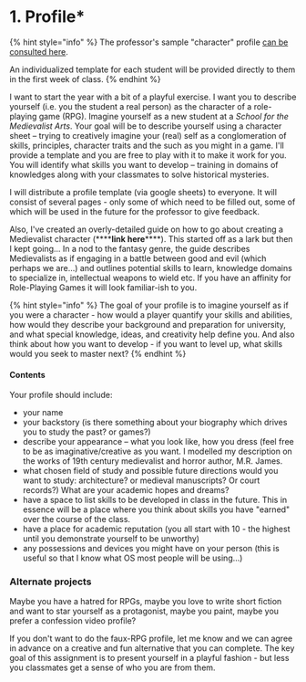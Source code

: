 # 1. Profile\*

{% hint style="info" %}
The professor's sample "character" profile [can be consulted here](https://docs.google.com/spreadsheets/d/1BTav0xNTGFqYl175jV3GUcnK36Jb9HE\_xdcQqRlq\_xc/edit?usp=sharing).

An individualized template for each student will be provided directly to them in the first week of class.
{% endhint %}

I want to start the year with a bit of a playful exercise. I want you to describe yourself (i.e. you the student a real person) as the character of a role-playing game (RPG). Imagine yourself as a new student at a _School for the Medievalist Arts_. Your goal will be to describe yourself using a character sheet – trying to creatively imagine your (real) self as a conglomeration of skills, principles, character traits and the such as you might in a game. I'll provide a template and you are free to play with it to make it work for you. You will identify what skills you want to  develop – training in domains of knowledges along with your classmates to solve historical mysteries.&#x20;

I will distribute a profile template (via google sheets) to everyone. It will consist of several pages - only some of which need to be filled out, some of which will be used in the future for the professor to give feedback.&#x20;

Also, I've created an overly-detailed guide on how to go about creating a Medievalist character (\*\*\*\***link here**\*\*\*\*). This started off as a lark but then I kept going... In a nod to the fantasy genre, the guide describes Medievalists as if engaging in a battle between good and evil (which perhaps we are...) and outlines potential skills to learn, knowledge domains to specialize in, intellectual weapons to wield etc. If you have an affinity for Role-Playing Games it will look familiar-ish to you.&#x20;

{% hint style="info" %}
The goal of your profile is to imagine yourself as if you were a character - how would a player quantify your skills and abilities, how would they describe your background and preparation for university, and what special knowledge, ideas, and creativity help define you. And also think about how you want to develop - if you want to level up, what skills would you seek to master next?
{% endhint %}

#### Contents

Your  profile should include:

* your name
* your backstory (is there something about your biography which drives you to study the past? or games?)
* describe your  appearance – what you look like, how you dress (feel free to be as imaginative/creative as you want. I modelled my description on the works of 19th century medievalist and horror author, M.R. James.&#x20;
* what chosen field of study and possible future directions would you want to study: architecture? or medieval manuscripts? Or court records?) What are your academic hopes and dreams?
* have a space to list skills to be developed in class in the future. This in essence will be a place where you think about skills you have "earned" over the course of the class.&#x20;
* have a place for academic reputation (you all start with 10 - the highest until you demonstrate yourself to be unworthy)
* any possessions and devices you might have on your person (this is useful so that I know what OS most people will be using...)

### Alternate projects

Maybe you have a hatred for RPGs, maybe you love to write short fiction and want to star yourself as a protagonist, maybe you paint, maybe you prefer a confession video profile?

If you don't want to do the faux-RPG profile, let me know and we can agree in advance on a creative and fun alternative that you can complete. The key goal of this assignment is to present yourself in a playful fashion - but less you classmates get a sense of who you are from them.&#x20;

